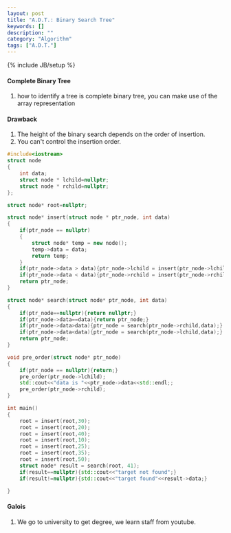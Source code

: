 ```yaml
---
layout: post
title: "A.D.T.: Binary Search Tree"
keywords: []
description: ""
category: "Algorithm"
tags: ["A.D.T."]
---
```

{% include JB/setup %}



#### Complete Binary Tree
1. how to identify a tree is complete binary tree, you can make use of the array
   representation
  

#### Drawback
1. The height of the binary search depends on the order of insertion.
2. You can't control the insertion order.


```cpp
#include<iostream>
struct node
{
	int data;
	struct node * lchild=nullptr;
	struct node * rchild=nullptr;
};

struct node* root=nullptr;

struct node* insert(struct node * ptr_node, int data)
{
	if(ptr_node == nullptr)
	{
		struct node* temp = new node();
		temp->data = data;
		return temp;
	}
	if(ptr_node->data > data){ptr_node->lchild = insert(ptr_node->lchild,data);}
	if(ptr_node->data < data){ptr_node->rchild = insert(ptr_node->rchild,data);}
	return ptr_node;
}

struct node* search(struct node* ptr_node, int data)
{
	if(ptr_node==nullptr){return nullptr;}
	if(ptr_node->data==data){return ptr_node;}
	if(ptr_node->data>data){ptr_node = search(ptr_node->rchild,data);}
	if(ptr_node->data<data){ptr_node = search(ptr_node->lchild,data);}
	return ptr_node;
}

void pre_order(struct node* ptr_node)
{
	if(ptr_node == nullptr){return;}
	pre_order(ptr_node->lchild);
	std::cout<<"data is "<<ptr_node->data<<std::endl;;
	pre_order(ptr_node->rchild);
}

int main()
{
	root = insert(root,30);
	root = insert(root,20);
	root = insert(root,40);
	root = insert(root,10);
	root = insert(root,25);
	root = insert(root,35);
	root = insert(root,50);
	struct node* result = search(root, 41);
	if(result==nullptr){std::cout<<"target not found";}
	if(result!=nullptr){std::cout<<"target found"<<result->data;}

}

```


#### Galois
1. We go to university to get degree, we learn staff from youtube.


